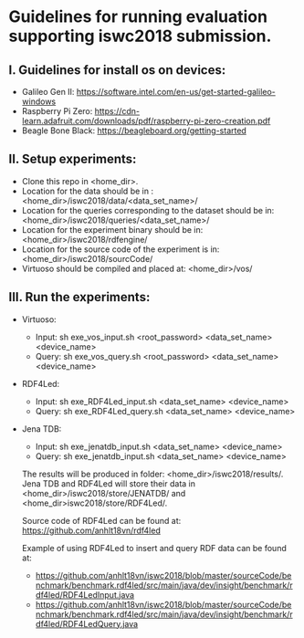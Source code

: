 # Guidelines for running evaluation supporting iswc2018 submission.
## I. Guidelines for install os on devices:
  - Galileo Gen II: https://software.intel.com/en-us/get-started-galileo-windows
  - Raspberry Pi Zero: https://cdn-learn.adafruit.com/downloads/pdf/raspberry-pi-zero-creation.pdf
  - Beagle Bone Black: https://beagleboard.org/getting-started  
## II. Setup experiments:
  - Clone this repo in <home_dir>.
  - Location for the data should be in : <home_dir>/iswc2018/data/<data_set_name>/
  - Location for the queries corresponding to the dataset should be in: <home_dir>/iswc2018/queries/<data_set_name>/
  - Location for the experiment binary should be in: <home_dir>/iswc2018/rdfengine/
  - Location for the source code of the experiment is in: <home_dir>/iswc2018/sourcCode/
  - Virtuoso should be compiled and placed at: <home_dir>/vos/
## III. Run the experiments:
  - Virtuoso:
    - Input: sh exe_vos_input.sh <root_password> <data_set_name> <device_name>
    - Query: sh exe_vos_query.sh <root_password> <data_set_name> <device_name>
  - RDF4Led:
    - Input: sh exe_RDF4Led_input.sh <data_set_name> <device_name>
    - Query: sh exe_RDF4Led_query.sh <data_set_name> <device_name>
  - Jena TDB:
    - Input: sh exe_jenatdb_input.sh <data_set_name> <device_name>
    - Query: sh exe_jenatdb_input.sh <data_set_name> <device_name>
    
    The results will be produced in folder: <home_dir>/iswc2018/results/. Jena TDB and RDF4Led will store their 
    data in <home_dir>/iswc2018/store/JENATDB/ and <home_dir>iswc2018/store/RDF4Led/.
    
    Source code of RDF4Led can be found at: https://github.com/anhlt18vn/rdf4led
    
    Example of using RDF4Led to insert and query RDF data can be found at:
      - https://github.com/anhlt18vn/iswc2018/blob/master/sourceCode/benchmark/benchmark.rdf4led/src/main/java/dev/insight/benchmark/rdf4led/RDF4LedInput.java
      - https://github.com/anhlt18vn/iswc2018/blob/master/sourceCode/benchmark/benchmark.rdf4led/src/main/java/dev/insight/benchmark/rdf4led/RDF4LedQuery.java
    
